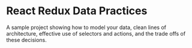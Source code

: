 # React Redux Data Practices

A sample project showing how to model your data, clean lines of architecture, effective use of selectors and actions, and the trade offs of these decisions.
